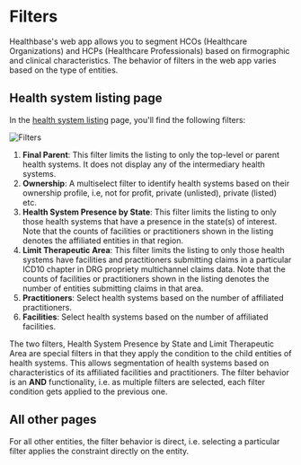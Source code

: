 # Filters


Healthbase's web app allows you to segment HCOs (Healthcare Organizations) and HCPs (Healthcare Professionals) based on firmographic and clinical characteristics. The behavior of filters in the web app varies based on the type of entities.

## Health system listing page
In the [health system listing](https://app.gethealthbase.com/explore/healthsystem/) page, you'll find the following filters:

![Filters](https://raw.githubusercontent.com/CompileInc/healthbase-knowledge-base/master/docs/images/HS_listing_filters.png)

1. **Final Parent**: This filter limits the listing to only the top-level or parent health systems. It does not display any of the intermediary health systems.
2. **Ownership**: A multiselect filter to identify health systems based on their ownership profile, i.e, not for profit, private (unlisted), private (listed) etc.
3. **Health System Presence by State**: This filter limits the listing to only those health systems that have a presence in the state(s) of interest. Note that the counts of facilities or practitioners shown in the listing denotes the affiliated entities in that region.
4. **Limit Therapeutic Area**:  This filter limits the listing to only those health systems have facilities and practitioners submitting claims in a particular ICD10 chapter in DRG propriety multichannel claims data. Note that the counts of facilities or practitioners shown in the listing denotes the number of entities submitting claims in that area.
5. **Practitioners**: Select health systems based on the number of affiliated practitioners.
6. **Facilities**: Select health systems based on the number of affiliated facilities.


The two filters, Health System Presence by State and Limit Therapeutic Area are special filters in that they apply the condition to the child entities of health systems. This allows segmentation of health systems based on characteristics of its affiliated facilities and practitioners.
The filter behavior is an **AND** functionality, i.e. as multiple filters are selected, each filter condition gets applied to the previous one.


## All other pages
For all other entities, the filter behavior is direct, i.e. selecting a particular filter applies the constraint directly on the entity.
